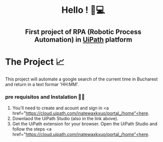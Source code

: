 <h1 align="center"> Hello ! 🤖💻 </h1>

<h2 align="center"> First project of RPA (Robotic Process Automation) in <a href="https://www.uipath.com/" >UiPath</a> platform</h2>

# The Project 📈
This project will automate a google search of the current time in Bucharest and return in a text formar 'HH:MM'.

### pre requisitos and Instalation 📝🔧
1) You'll need to create and acount and sign in <a href="https://cloud.uipath.com/inatewaxkxuo/portal_/home"<here</a>. 
2) Downlaod the UiPath Studio (also in the link above). 
3) Get the UiPath extension for your browser. Open the UiPath Studio and follow the steps <a href="https://cloud.uipath.com/inatewaxkxuo/portal_/home"<here</a>.

